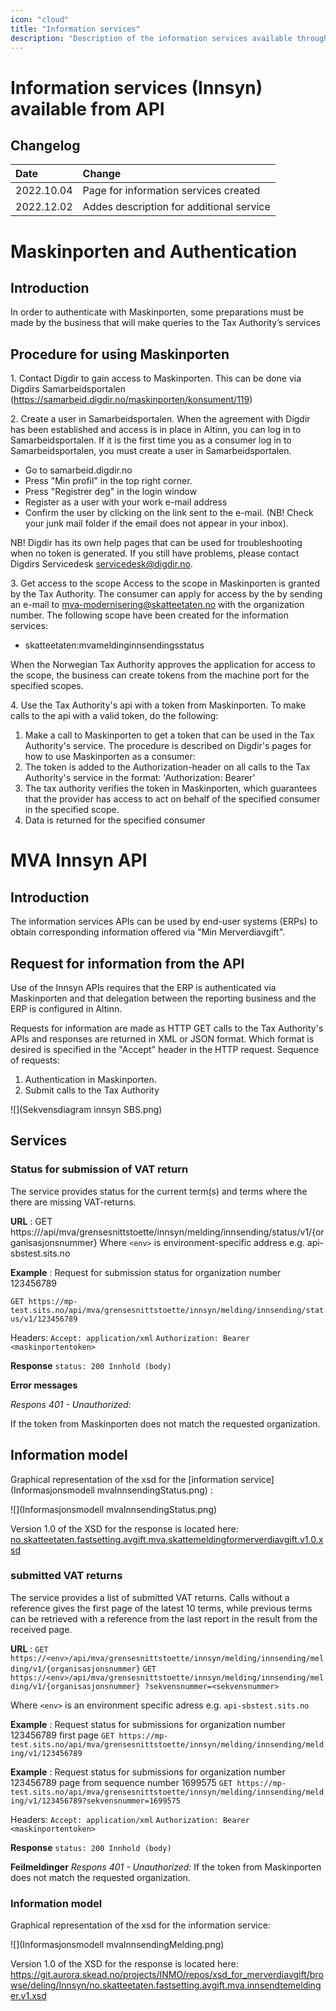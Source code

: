 ```yaml
---
icon: "cloud"
title: "Information services"
description: "Description of the information services available through API"
---
```


# Information services (Innsyn) available from API

## Changelog

| Date       | Change                                   |
| :--------- | :------------------------------------    |
| 2022.10.04 | Page for information services created    |
| 2022.12.02 | Addes description for additional service |

# Maskinporten and Authentication
## Introduction
In order to authenticate with Maskinporten, some preparations must be made by the business that will make queries to the Tax Authority’s services

## Procedure for using Maskinporten
1\. Contact Digdir to gain access to Maskinporten. This can be done via Digdirs Samarbeidsportalen (https://samarbeid.digdir.no/maskinporten/konsument/119)

2\. Create a user in Samarbeidsportalen. When the agreement with Digdir has been established and access is in place in Altinn, you can log in to Samarbeidsportalen. If it is the first time you as a consumer log in to Samarbeidsportalen, you must create a user in Samarbeidsportalen.

- Go to samarbeid.digdir.no
- Press "Min profil" in the top right corner.
- Press "Registrer deg" in the login window
- Register as a user with your work e-mail address
- Confirm the user by clicking on the link sent to the e-mail. (NB! Check your junk mail folder if the email does not appear in your inbox).

NB! Digdir has its own help pages that can be used for troubleshooting when no token is generated. If you still have problems, please contact Digdirs Servicedesk servicedesk@digdir.no.

3\. Get access to the scope
Access to the scope in Maskinporten is granted by the Tax Authority. The consumer can apply for access by the by sending an e-mail to mva-modernisering@skatteetaten.no with the organization number. The following scope have been created for the information services:
- skatteetaten:mvameldinginnsendingsstatus
 
When the Norwegian Tax Authority approves the application for access to the scope, the business can create tokens from the machine port for the specified scopes.

4\. Use the Tax Authority's api with a token from Maskinporten. To make calls to the api with a valid token, do the following:

1.	Make a call to Maskinporten to get a token that can be used in the Tax Authority's service. The procedure is described on Digdir's pages for how to use Maskinporten as a consumer:
2.	The token is added to the Authorization-header on all calls to the Tax Authority's service in the format: 'Authorization: Bearer'
3.	The tax authority verifies the token in Maskinporten, which guarantees that the provider has access to act on behalf of the specified consumer in the specified scope.
4.	Data is returned for the specified consumer

# MVA Innsyn API
## Introduction
The information services APIs can be used by end-user systems (ERPs) to obtain corresponding information offered via "Min Merverdiavgift".

## Request for information from the API
Use of the Innsyn APIs requires that the ERP is authenticated via Maskinporten and that delegation between the reporting business and the ERP is configured in Altinn.

Requests for information are made as HTTP GET calls to the Tax Authority's APIs and responses are returned in XML or JSON format. Which format is desired is specified in the "Accept" header in the HTTP request. Sequence of requests:

1. Authentication in Maskinporten.
2. Submit calls to the Tax Authority

![](Sekvensdiagram innsyn SBS.png)

## Services

### Status for submission of VAT return
The service provides status for the current term(s) and terms where the there are missing VAT-returns.

**URL** : GET https://<env>/api/mva/grensesnittstoette/innsyn/melding/innsending/status/v1/{organisasjonsnummer}
Where `<env>` is environment-specific address e.g. api-sbstest.sits.no

**Example** : Request for submission status for organization number 123456789

`GET https://mp-test.sits.no/api/mva/grensesnittstoette/innsyn/melding/innsending/status/v1/123456789`

Headers:
`Accept: application/xml`
`Authorization: Bearer <maskinportentoken>`

 **Response**
`status: 200 Innhold (body)`

 **Error messages**

 _Respons 401 - Unauthorized:_

 If the token from Maskinporten does not match the requested organization.

## Information model
Graphical representation of the xsd for the [information service](Informasjonsmodell mvaInnsendingStatus.png) :

![](Informasjonsmodell mvaInnsendingStatus.png)


Version 1.0 of the XSD for the response is located here: [no.skatteetaten.fastsetting.avgift.mva.skattemeldingformerverdiavgift.v1.0.xsd](https://github.com/Skatteetaten/mva-meldingen/blob/master/docs/informasjonsmodell_filer/xsd/no.skatteetaen.fastsetting.avgift.mva.mvaMeldingInnsendingStatus.v1.xsd)
 
### submitted VAT returns
The service provides a list of submitted VAT returns. Calls without a reference gives the first page of the latest 10 terms, while previous terms can be retrieved with a reference from the last report in the result from the received page.
 
 **URL** : `GET https://<env>/api/mva/grensesnittstoette/innsyn/melding/innsending/melding/v1/{organisasjonsnummer}`
`GET https://<env>/api/mva/grensesnittstoette/innsyn/melding/innsending/melding/v1/{organisasjonsnummer} ?sekvensnummer=<sekvensnummer>`

Where `<env>` is an environment specific adress e.g. `api-sbstest.sits.no`

**Example** : Request status for submissions for organization number 123456789 first page
`GET https://mp-test.sits.no/api/mva/grensesnittstoette/innsyn/melding/innsending/melding/v1/123456789`
   
**Example** : Request status for submissions for organization number 123456789 page from sequence number 1699575
`GET https://mp-test.sits.no/api/mva/grensesnittstoette/innsyn/melding/innsending/melding/v1/123456789?sekvensnummer=1699575`


Headers:
`Accept: application/xml`
`Authorization: Bearer <maskinportentoken>`

**Response**
`status: 200 Innhold (body)`

**Feilmeldinger**
_Respons 401 - Unauthorized:_
If the token from Maskinporten does not match the requested organization.

### Information model
Graphical representation of the xsd for the information service:

![](Informasjonsmodell mvaInnsendingMelding.png)

Version 1.0 of the XSD for the response is located here: https://git.aurora.skead.no/projects/INMO/repos/xsd_for_merverdiavgift/browse/deling/Innsyn/no.skatteetaten.fastsetting.avgift.mva.innsendtemeldinger.v1.xsd
 

